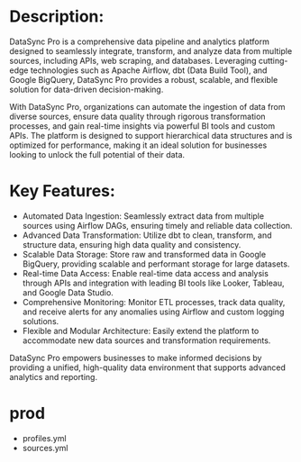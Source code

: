 # Description:
DataSync Pro is a comprehensive data pipeline and analytics platform designed to seamlessly integrate, transform, and analyze data from multiple sources, including APIs, web scraping, and databases. Leveraging cutting-edge technologies such as Apache Airflow, dbt (Data Build Tool), and Google BigQuery, DataSync Pro provides a robust, scalable, and flexible solution for data-driven decision-making.

With DataSync Pro, organizations can automate the ingestion of data from diverse sources, ensure data quality through rigorous transformation processes, and gain real-time insights via powerful BI tools and custom APIs. The platform is designed to support hierarchical data structures and is optimized for performance, making it an ideal solution for businesses looking to unlock the full potential of their data.

# Key Features:
- Automated Data Ingestion: Seamlessly extract data from multiple sources using Airflow DAGs, ensuring timely and reliable data collection.
- Advanced Data Transformation: Utilize dbt to clean, transform, and structure data, ensuring high data quality and consistency.
- Scalable Data Storage: Store raw and transformed data in Google BigQuery, providing scalable and performant storage for large datasets.
- Real-time Data Access: Enable real-time data access and analysis through APIs and integration with leading BI tools like Looker, Tableau, and Google Data Studio.
- Comprehensive Monitoring: Monitor ETL processes, track data quality, and receive alerts for any anomalies using Airflow and custom logging solutions.
- Flexible and Modular Architecture: Easily extend the platform to accommodate new data sources and transformation requirements.

DataSync Pro empowers businesses to make informed decisions by providing a unified, high-quality data environment that supports advanced analytics and reporting.

# prod
- profiles.yml
- sources.yml
